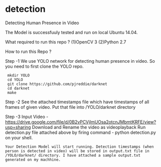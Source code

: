 # detection
Detecting Human Presence in Video

The Model is successfuuly tested and run on local Ubuntu 14.04.

What required to run this repo ?
   (1)OpenCV 3
   (2)Python 2.7

How to run this Repo ?
 
  Step -1
     We use YOLO network for detecting human presence in video. So you need to first clone the YOLO repo.
     
     mkdir YOLO
     cd YOLO
     git clone https://github.com/pjreddie/darknet
     cd darknet
     make
     
  Step -2
     See the attached timestamps file which have timestamps of all frames of given video. Put that file into /YOLO/darknet directory
  
  Step -3
     Input Video -  https://drive.google.com/file/d/0B2vPCVjlmUOsa2otcnJMbmtKRFE/view?usp=sharing
     Download and Rename the video as videoplayback
     Run detection.py file attached above by firing command -  python detection.py    on your shell.
     
     
    Your Detection Model will start running. Detection timestamps (when person is detected in video) will be stored in output.txt file in
    /YOLO/darknet/ directory. I have attached a sample output.txt generated on my machhine.
    
    

